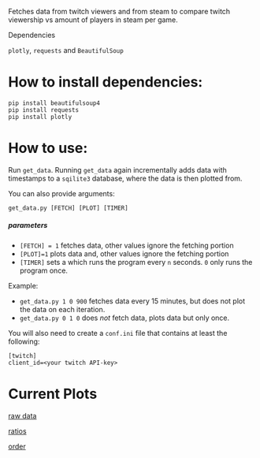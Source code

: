 Fetches data from twitch viewers and from steam to compare twitch viewership vs amount of players in steam per game.

Dependencies

`plotly`, `requests` and `BeautifulSoup`

# How to install dependencies:

```
pip install beautifulsoup4
pip install requests
pip install plotly
```

# How to use:

Run `get_data`. Running `get_data` again incrementally adds data with timestamps to a `sqilite3` database, where the data is then plotted from.

You can also provide arguments:

`get_data.py [FETCH] [PLOT] [TIMER]`

##### parameters
* `[FETCH] = 1` fetches data, other values ignore the fetching portion
* `[PLOT]=1` plots data and, other values ignore the fetching portion
* `[TIMER]` sets a which runs the program every `n` seconds. `0` only runs the program once.

Example:

* `get_data.py 1 0 900` fetches data every 15 minutes, but does not plot the data on each iteration.
* `get_data.py 0 1 0` does *not* fetch data, plots data but only once.


You will also need to create a `conf.ini` file that contains at least the following:
```
[twitch]
client_id=<your twitch API-key>
```

# Current Plots

[raw data](plots/raw_data.html)

[ratios](plots/ratios.html)

[order](plots/order.html)
